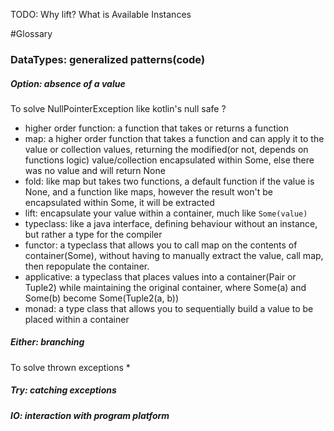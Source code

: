 TODO: Why lift? What is Available Instances

#Glossary

### DataTypes: generalized patterns(code)

##### Option: absence of a value
To solve NullPointerException like kotlin's null safe ?
* higher order function: a function that takes or returns a function
* map: a higher order function that takes a function and can apply it to the value or collection values, returning the modified(or not, depends on functions logic) value/collection encapsulated within Some, else there was no value and will return None
* fold: like map but takes two functions, a default function if the value is None, and a function like maps, however the result won't be encapsulated within Some, it will be extracted
* lift: encapsulate your value within a container, much like `Some(value)`
* typeclass: like a java interface, defining behaviour without an instance, but rather a type for the compiler
* functor: a typeclass that allows you to call map on the contents of container(Some), without having to manually extract the value, call map, then repopulate the container.
* applicative: a typeclass that places values into a container(Pair or Tuple2) while maintaining the original container, where Some(a) and Some(b) become Some(Tuple2(a, b))
* monad: a type class that allows you to sequentially build a value to be placed within a container

##### Either: branching
To solve thrown exceptions
* 

##### Try: catching exceptions

##### IO: interaction with program platform